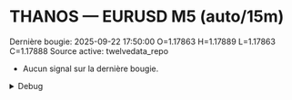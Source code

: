 # THANOS — EURUSD M5 (auto/15m)
Dernière bougie: 2025-09-22 17:50:00  O=1.17863  H=1.17889  L=1.17863  C=1.17888
Source active: twelvedata_repo

- Aucun signal sur la dernière bougie.

<details><summary>Debug</summary>

- TD_API_KEY manquant.

</details>